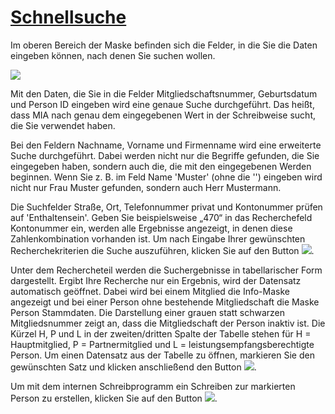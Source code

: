 # [Schnellsuche](http://des-mia.de/confluence/display/MIA/Schnellsuche)

Im oberen Bereich der Maske befinden sich die Felder, in die Sie die Daten eingeben können, nach denen Sie suchen wollen.

![](http://des-mia.de/confluence/download/attachments/6062114/2018-07-19_09-21-03.png?version=1&modificationDate=1531984898000&api=v2)

Mit den Daten, die Sie in die Felder Mitgliedschaftsnummer, Geburtsdatum und Person ID eingeben wird eine genaue Suche durchgeführt. Das heißt, dass MIA nach genau dem eingegebenen Wert in der Schreibweise sucht, die Sie verwendet haben.

Bei den Feldern Nachname, Vorname und Firmenname wird eine erweiterte Suche durchgeführt. Dabei werden nicht nur die Begriffe gefunden, die Sie eingegeben haben, sondern auch die, die mit den eingegebenen Werden beginnen. Wenn Sie z. B. im Feld Name 'Muster' (ohne die '') eingeben wird nicht nur Frau Muster gefunden, sondern auch Herr Mustermann.

Die Suchfelder Straße, Ort, Telefonnummer privat und Kontonummer prüfen auf 'Enthaltensein'. Geben Sie beispielsweise „470“ in das Recherchefeld Kontonummer ein, werden alle Ergebnisse angezeigt, in denen diese Zahlenkombination vorhanden ist. Um nach Eingabe Ihrer gewünschten Recherchekriterien die Suche auszuführen, klicken Sie auf den Button ![](http://des-mia.de/confluence/download/thumbnails/6062114/image2013-6-12%2016%3A12%3A22.png?version=1&modificationDate=1371046382000&api=v2).

Unter dem Rechercheteil werden die Suchergebnisse in tabellarischer Form dargestellt. Ergibt Ihre Recherche nur ein Ergebnis, wird der Datensatz automatisch geöffnet. Dabei wird bei einem Mitglied die Info-Maske angezeigt und bei einer Person ohne bestehende Mitgliedschaft die Maske Person Stammdaten. Die Darstellung einer grauen statt schwarzen Mitgliedsnummer zeigt an, dass die Mitgliedschaft der Person inaktiv ist. Die Kürzel H, P und L in der zweiten/dritten Spalte der Tabelle stehen für H = Hauptmitglied, P = Partnermitglied und L = leistungsempfangsberechtigte Person. Um einen Datensatz aus der Tabelle zu öffnen, markieren Sie den gewünschten Satz und klicken anschließend den Button ![](http://des-mia.de/confluence/download/thumbnails/6062114/image2013-6-12%2016%3A12%3A46.png?version=1&modificationDate=1371046382000&api=v2).

Um mit dem internen Schreibprogramm ein Schreiben zur markierten Person zu erstellen, klicken Sie auf den Button ![](http://des-mia.de/confluence/download/thumbnails/6062114/image2013-6-12%2016%3A12%3A56.png?version=1&modificationDate=1371046382000&api=v2).